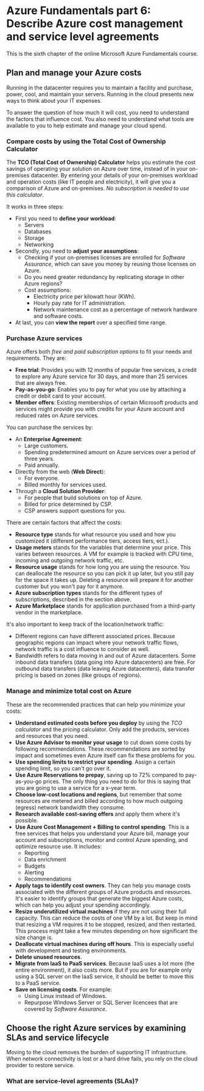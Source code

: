 # Azure Fundamentals part 6: Describe Azure cost management and service level agreements

This is the sixth chapter of the online Microsoft Azure Fundamentals course.

## Plan and manage your Azure costs

Running in the datacenter requires you to maintain a facility and purchase, power, cool, and maintain your servers. Running in the cloud presents new ways to think about your IT expenses.

To answer the question of how much it will cost, you need to understand the factors that influence cost. You also need to understand what tools are available to you to help estimate and manage your cloud spend.

### Compare costs by using the Total Cost of Ownership Calculator

The **TCO (Total Cost of Ownership) Calculator** helps you estimate the cost savings of operating your solution on Azure over time, instead of in your on-premises datacenter. By entering your details of your on-premises workload and operation costs (like IT people and electricity), it will give you a comparison of Azure and on-premises. *No subscription is needed to use this calculator*.

It works in three steps:

- First you need to **define your workload**:
  - Servers
  - Databases
  - Storage
  - Networking
- Secondly, you need to **adjust your assumptions**:
  - Checking if your on-premises licenses are enrolled for *Software Assurance*, which can save you money by reusing those licenses on Azure.
  - Do you need greater redundancy by replicating storage in other Azure regions?
  - Cost assumptions:
    - Electricity price per kilowatt hour (KWh).
    - Hourly pay rate for IT administration.
    - Network maintenance cost as a percentage of network hardware and software costs.
- At last, you can **view the report** over a specified time range.

### Purchase Azure services

Azure offers both *free and paid subscription options* to fit your needs and requirements. They are:

- **Free trial**: Provides you with 12 months of popular free services, a credit to explore any Azure service for 30 days, and more than 25 services that are always free.
- **Pay-as-you-go**: Enables you to pay for what you use by attaching a credit or debit card to your account.
- **Member offers**: Existing memberships of certain Microsoft products and services might provide you with credits for your Azure account and reduced rates on Azure services.

You can purchase the services by:

- An **Enterprise Agreement**:
  - Large customers.
  - Spending predetermined amount on Azure services over a period of three years.
  - Paid annually.
- Directly from the web (**Web Direct**):
  - For everyone.
  - Billed monthly for services used.
- Through a **Cloud Solution Provider**:
  - For people that build solutions on top of Azure.
  - Billed for price determined by CSP.
  - CSP answers support questions for you.

There are certain factors that affect the costs:

- **Resource type** stands for what resource you used and how you customized it (different performance tiers, access tiers, ect.).
- **Usage meters** stands for the variables that determine your price. This varies between resources. A VM for example is tracked with CPU time, incoming and outgoing network traffic, etc.
- **Resource usage** stands for how long you are using the resource. You can deallocate the resource so you can pick it up later, but you still pay for the space it takes up. Deleting a resource will prepare it for another customer but you won't pay for it anymore.
- **Azure subscription types** stands for the different types of subscriptions, described in the section above.
- **Azure Marketplace** stands for application purchased from a third-party vendor in the marketplace.

It's also important to keep track of the location/network traffic:

- Different regions can have different associated prices. Because geographic regions can impact where your network traffic flows, network traffic is a cost influence to consider as well.
- Bandwidth refers to data moving in and out of Azure datacenters. Some inbound data transfers (data going into Azure datacenters) are free. For outbound data transfers (data leaving Azure datacenters), data transfer pricing is based on zones (like groups of regions).

### Manage and minimize total cost on Azure

These are the recommended practices that can help you minimize your costs:

- **Understand estimated costs before you deploy** by using the *TCO calculator* and the *pricing* calculator. Only add the products, services and resources that you need.
- **Use Azure Advisor to monitor your usage** to cut down some costs by following recommendations. These recommendations are sorted by impact and sometimes even Azure itself can fix these problems for you.
- **Use spending limits to restrict your spending**. Assign a certain spending limit, so you can't go over it.
- **Use Azure Reservations to prepay**, saving up to 72% compared to pay-as-you-go prices. The only thing you need to do for this is saying that you are going to use a service for a x-year term.
- **Choose low-cost locations and regions**, but remember that some resources are metered and billed according to how much outgoing (egress) network bandwidth they consume.
- **Research available cost-saving offers** and apply them where it's possible.
- **Use Azure Cost Management + Billing to control spending**. This is a free services that helps you understand your Azure bill, manage your account and subscriptions, monitor and control Azure spending, and optimize resource use. It includes:
  - Reporting
  - Data enrichment
  - Budgets
  - Alerting
  - Recommendations
- **Apply tags to identify cost owners**. They can help you manage costs associated with the different groups of Azure products and resources. It's easier to identify groups that generate the biggest Azure costs, which can help you adjust your spending accordingly.
- **Resize underutilized virtual machines** if they are not using their full capacity. This can reduce the costs of one VM by a lot. But keep in mind that resizing a VM requires it to be stopped, resized, and then restarted. This process might take a few minutes depending on how significant the size change is.
- **Deallocate virtual machines during off hours**. This is especially useful with development and testing environments.
- **Delete unused resources**.
- **Migrate from IaaS to PaaS services**. Because IaaS uses a lot more (the entire environment), it also costs more. But if you are for example only using a SQL server on the IaaS service, it should be better to move this to a PaaS service.
- **Save on licensing costs**. For example:
  - Using Linux instead of Windows.
  - Repurpose Windows Server or SQL Server licencees that are covered by *Software Assurance*.

## Choose the right Azure services by examining SLAs and service lifecycle

Moving to the cloud removes the burden of supporting IT infrastructure. When network connectivity is lost or a hard drive fails, you rely on the cloud provider to restore service.

### What are service-level agreements (SLAs)?